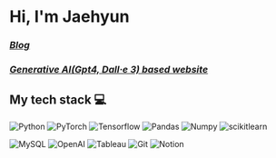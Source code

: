 <h1> Hi, I'm Jaehyun </h1>

<p>
  <em>
    <h3> 
      <a href="https://highllight.tistory.com">
        Blog
      </a>
    </h3>
  </em>
  <em>
  <h3>
    <a href="https://www.momentoushistory.com">
      Generative AI(Gpt4, Dall·e 3) based website
    </a>
  </h3>
    </em>
  </em>
</p>

<h2> My tech stack 💻 </h2>

![Python](https://img.shields.io/badge/-Python-3776AB?style=for-the-badge&logo=Python&logoColor=ffffff)
![PyTorch](https://img.shields.io/badge/-PyTorch-EE4C2C?style=for-the-badge&logo=PyTorch&logoColor=ffffff)
![Tensorflow](https://img.shields.io/badge/-Tensorflow-FF6F00?style=for-the-badge&logo=Tensorflow&logoColor=ffffff)
![Pandas](https://img.shields.io/badge/-Pandas-150458?style=for-the-badge&logo=Pandas&logoColor=ffffff)
![Numpy](https://img.shields.io/badge/-Numpy-013243?style=for-the-badge&logo=Numpy&logoColor=ffffff)
![scikitlearn](https://img.shields.io/badge/-scikitlearn-F7931E?style=for-the-badge&logo=scikitlearn&logoColor=ffffff)


![MySQL](https://img.shields.io/badge/-MySQL-4479A1?style=for-the-badge&logo=MySQL&logoColor=ffffff)
![OpenAI](https://img.shields.io/badge/-OpenAI-412991?style=for-the-badge&logo=OpenAI&logoColor=ffffff)
![Tableau](https://img.shields.io/badge/-Tableau-E97627?style=for-the-badge&logo=Tableau&logoColor=ffffff)
![Git](https://img.shields.io/badge/-Git-F05032?style=for-the-badge&logo=Git&logoColor=ffffff)
![Notion](https://img.shields.io/badge/-Notion-000000?style=for-the-badge&logo=Notion&logoColor=ffffff)

